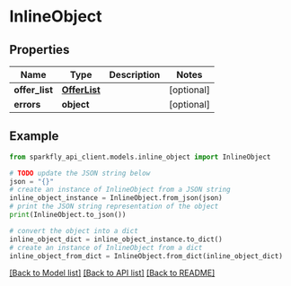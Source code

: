 # InlineObject


## Properties

Name | Type | Description | Notes
------------ | ------------- | ------------- | -------------
**offer_list** | [**OfferList**](OfferList.md) |  | [optional] 
**errors** | **object** |  | [optional] 

## Example

```python
from sparkfly_api_client.models.inline_object import InlineObject

# TODO update the JSON string below
json = "{}"
# create an instance of InlineObject from a JSON string
inline_object_instance = InlineObject.from_json(json)
# print the JSON string representation of the object
print(InlineObject.to_json())

# convert the object into a dict
inline_object_dict = inline_object_instance.to_dict()
# create an instance of InlineObject from a dict
inline_object_from_dict = InlineObject.from_dict(inline_object_dict)
```
[[Back to Model list]](../README.md#documentation-for-models) [[Back to API list]](../README.md#documentation-for-api-endpoints) [[Back to README]](../README.md)


